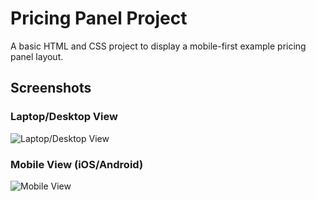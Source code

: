 # Pricing Panel Project

A basic HTML and CSS project to display a mobile-first example pricing panel layout.

## Screenshots

### Laptop/Desktop View

![Laptop/Desktop View](https://github.com/JDA7/Pricing-Panel-Project/assets/20347833/c782cc07-095a-4c45-8acc-7d82b495e0d0)

### Mobile View (iOS/Android)

![Mobile View](https://github.com/JDA7/Pricing-Panel-Project/assets/20347833/20c7f142-04c2-42b4-b73d-b539eafbe28e)
